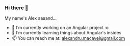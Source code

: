 ### Hi there 👋

<!--
**alexmacavei/alexmacavei** is a ✨ _special_ ✨ repository because its `README.md` (this file) appears on your GitHub profile.
-->

My name's Alex aaaand...

- 🔭 I’m currently working on an Angular project :o
- 🌱 I’m currently learning things about Angular's insides
- 📫 You can reach me at: alexandru.macavei@gmail.com


